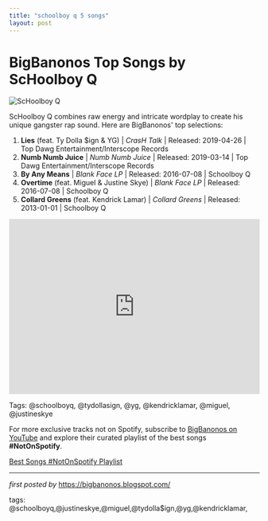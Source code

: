 ```yaml
---
title: "schoolboy q 5 songs"
layout: post
---
```

<h1>BigBanonos Top Songs by ScHoolboy Q</h1> <img alt="ScHoolboy Q" src="https://www.genzhiphop.com/wp-content/uploads/2024/01/schoolboy-q-billboard-650.webp" /> <p>ScHoolboy Q combines raw energy and intricate wordplay to create his unique gangster rap sound. Here are BigBanonos' top selections:</p> <ol> <li><strong>Lies</strong> (feat. Ty Dolla $ign & YG) | <em>CrasH Talk</em> | Released: 2019-04-26 | Top Dawg Entertainment/Interscope Records</li> <li><strong>Numb Numb Juice</strong> | <em>Numb Numb Juice</em> | Released: 2019-03-14 | Top Dawg Entertainment/Interscope Records</li> <li><strong>By Any Means</strong> | <em>Blank Face LP</em> | Released: 2016-07-08 | Schoolboy Q</li> <li><strong>Overtime</strong> (feat. Miguel & Justine Skye) | <em>Blank Face LP</em> | Released: 2016-07-08 | Schoolboy Q</li> <li><strong>Collard Greens</strong> (feat. Kendrick Lamar) | <em>Collard Greens</em> | Released: 2013-01-01 | Schoolboy Q</li>
</ol> <div> <iframe allow="autoplay; clipboard-write; encrypted-media; fullscreen; picture-in-picture" frameborder="0" height="352" loading="lazy" src="https://open.spotify.com/embed/playlist/7i5uEP08uxj1Lhi5T2Fz9i?utm_source=generator" width="100%"></iframe>
</div> <!--Tags-->
<p> Tags: @schoolboyq, @tydollasign, @yg, @kendricklamar, @miguel, @justineskye
</p>


<!--Subscribe and Playlist Links-->
<div>
    <p>For more exclusive tracks not on Spotify, subscribe to <a href="https://www.youtube.com/@BigBanonos" target="_blank">BigBanonos on YouTube</a> and explore their curated playlist of the best songs <strong>#NotOnSpotify</strong>.</p>
    <p><a href="https://www.youtube.com/playlist?list=PLtuNtuTatqI0kFahUCbtbfenC_ET5O_tr" target="_blank">Best Songs #NotOnSpotify Playlist<br /></a></p></div>

<hr />

<p><em>first posted by</em> <a href="https://bigbanonos.blogspot.com/" rel="noopener" target="_new">https://bigbanonos.blogspot.com/</a></p>

<p>tags: @schoolboyq,@justineskye,@miguel,@tydolla$ign,@yg,@kendricklamar,</p>
